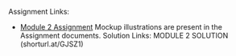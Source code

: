 Assignment Links:
- [Module 2 Assignment](http://goo.gl/4Blt4G)
Mockup illustrations are present in the Assignment documents.
Solution Links: 
MODULE 2 SOLUTION (shorturl.at/GJSZ1)
